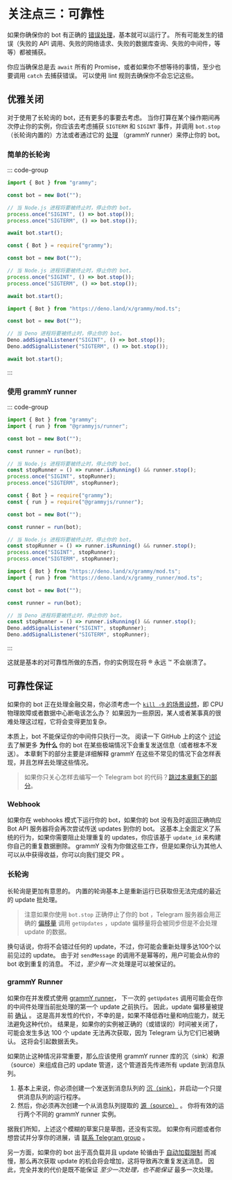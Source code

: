 # 关注点三：可靠性

如果你确保你的 bot 有正确的 [错误处理](../guide/errors)，基本就可以运行了。
所有可能发生的错误（失败的 API 调用、失败的网络请求、失败的数据库查询、失败的中间件，等等）都被捕获。

你应当确保总是去 `await` 所有的 Promise，或者如果你不想等待的事情，至少也要调用 `catch` 去捕获错误。
可以使用 lint 规则去确保你不会忘记这些。

## 优雅关闭

对于使用了长轮询的 bot，还有更多的事要去考虑。
当你打算在某个操作期间再次停止你的实例，你应该去考虑捕获 `SIGTERM` 和 `SIGINT` 事件，并调用 `bot.stop`（长轮询内置的）方法或者通过它的 [处理](/ref/runner/runnerhandle#stop) （grammY runner）来停止你的 bot。

### 简单的长轮询

::: code-group

```ts [TypeScript]
import { Bot } from "grammy";

const bot = new Bot("");

// 当 Node.js 进程将要被终止时，停止你的 bot。
process.once("SIGINT", () => bot.stop());
process.once("SIGTERM", () => bot.stop());

await bot.start();
```

```js [JavaScript]
const { Bot } = require("grammy");

const bot = new Bot("");

// 当 Node.js 进程将要被终止时，停止你的 bot。
process.once("SIGINT", () => bot.stop());
process.once("SIGTERM", () => bot.stop());

await bot.start();
```

```ts [Deno]
import { Bot } from "https://deno.land/x/grammy/mod.ts";

const bot = new Bot("");

// 当 Deno 进程将要被终止时，停止你的 bot。
Deno.addSignalListener("SIGINT", () => bot.stop());
Deno.addSignalListener("SIGTERM", () => bot.stop());

await bot.start();
```

:::

### 使用 grammY runner

::: code-group

```ts [TypeScript]
import { Bot } from "grammy";
import { run } from "@grammyjs/runner";

const bot = new Bot("");

const runner = run(bot);

// 当 Node.js 进程将要被终止时，停止你的 bot。
const stopRunner = () => runner.isRunning() && runner.stop();
process.once("SIGINT", stopRunner);
process.once("SIGTERM", stopRunner);
```

```js [JavaScript]
const { Bot } = require("grammy");
const { run } = require("@grammyjs/runner");

const bot = new Bot("");

const runner = run(bot);

// 当 Node.js 进程将要被终止时，停止你的 bot。
const stopRunner = () => runner.isRunning() && runner.stop();
process.once("SIGINT", stopRunner);
process.once("SIGTERM", stopRunner);
```

```ts [Deno]
import { Bot } from "https://deno.land/x/grammy/mod.ts";
import { run } from "https://deno.land/x/grammy_runner/mod.ts";

const bot = new Bot("");

const runner = run(bot);

// 当 Deno 进程将要被终止时，停止你的 bot。
const stopRunner = () => runner.isRunning() && runner.stop();
Deno.addSignalListener("SIGINT", stopRunner);
Deno.addSignalListener("SIGTERM", stopRunner);
```

:::

这就是基本的对可靠性所做的东西，你的实例现在将 :registered: 永远 :tm: 不会崩溃了。

## 可靠性保证

如果你的 bot 正在处理金融交易，你必须考虑一个 [`kill -9` 的场景设想](https://stackoverflow.com/questions/43724467/what-is-the-difference-between-kill-and-kill-9)，即 CPU 物理故障或者数据中心断电该怎么办？
如果因为一些原因，某人或者某事真的很难处理这过程，它将会变得更加复杂。

本质上，bot 不能保证你的中间件只执行一次。
阅读一下 GitHub 上的这个 [讨论](https://github.com/tdlib/telegram-bot-api/issues/126) 去了解更多 **为什么** 你的 bot 在某些极端情况下会重复发送信息（或者根本不发送）。
本章剩下的部分主要是详细解释 grammY 在这些不常见的情况下会怎样表现，并且怎样去处理这些情况。

> 如果你只关心怎样去编写一个 Telegram bot 的代码？[跳过本章剩下的部分](./flood)。

### Webhook

如果你在 webhooks 模式下运行你的 bot，如果你的 bot 没有及时返回正确响应 Bot API 服务器将会再次尝试传送 updates 到你的 bot。
这基本上全面定义了系统的行为，如果你需要阻止处理重复的 updates，你应该基于 `update_id` 来构建你自己的重复数据删除。
grammY 没有为你做这些工作，但是如果你认为其他人可以从中获得收益，你可以向我们提交 PR 。

### 长轮询

长轮询是更加有意思的。
内置的轮询基本上是重新运行已获取但无法完成的最近的 update 批处理。

> 注意如果你使用 `bot.stop` 正确停止了你的 bot ，Telegram 服务器会用正确的 [偏移量](https://core.telegram.org/bots/api#getting-updates) 调用 `getUpdates` ，update 偏移量将会被同步但是不会处理 update 的数据。

换句话说，你将不会错过任何的 update，不过，你可能会重新处理多达100个以前见过的 update。
由于对 `sendMessage` 的调用不是幂等的，用户可能会从你的 bot 收到重复的消息。
不过，_至少有一次_ 处理是可以被保证的。

### grammY Runner

如果你在并发模式使用 [grammY runner](../plugins/runner)， 下一次的 `getUpdates` 调用可能会在你的中间件处理当前批处理的第一个 update 之前执行。
因此，update 偏移量被提前 [确认](https://core.telegram.org/bots/api#getupdates) 。
这是高并发性的代价，不幸的是，如果不降低吞吐量和响应能力，就无法避免这种代价。
结果是，如果你的实例被正确的（或错误的）时间被关闭了，可能会发生多达 100 个 update 无法再次获取，因为 Telegram 认为它们已被确认。
这将会引起数据丢失。

如果防止这种情况非常重要，那么应该使用 grammY runner 库的沉（sink）和源（source）来组成自己的 update 管道，这个管道首先传递所有 update 到消息队列。

1. 基本上来说，你必须创建一个发送到消息队列的 [沉（sink）](/ref/runner/updatesink)，并启动一个只提供消息队列的运行程序。
2. 然后，你必须再次创建一个从消息队列提取的 [源（source）](/ref/runner/updatesource) 。
   你将有效的运行两个不同的 grammY runner 实例。

据我们所知，上述这个模糊的草案只是草图，还没有实现。
如果你有问题或者你想尝试并分享你的进展，请 [联系 Telegram group](https://t.me/grammyjs) 。

另一方面，如果你的 bot 出于高负载并且 update 轮循由于 [自动加载限制](../plugins/runner#sink) 而减慢，那么再次获取 update 的机会将会增加，这将导致再次重复发送消息。
因此，完全并发的代价是既不能保证 _至少一次处理，也不能保证_ 最多一次处理。
